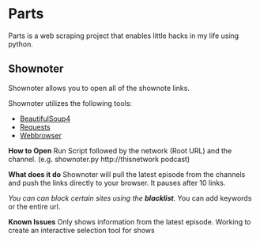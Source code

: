# Parts


Parts is a web scraping project that enables little hacks in my life using python. 

## Shownoter
Shownoter allows you to open all of the shownote links.

Shownoter utilizes the following tools:
 - [BeautifulSoup4][0]
 - [Requests][1]
 - [Webbrowser][2]
 
**How to Open**
Run Script followed by the network (Root URL) and the channel. (e.g. shownoter.py http://thisnetwork podcast)

**What does it do**
Shownoter will pull the latest episode from the channels and push the links directly to your browser. It pauses after 10 links. 

*You can can block certain sites using the **blacklist**.* You can add keywords or the entire url.

**Known Issues**
Only shows information from the latest episode. Working to create an interactive selection tool for shows


[0]:http://www.crummy.com/software/BeautifulSoup/ "Beautiful Soup"
[1]:http://docs.python-requests.org/en/latest/ "Requests"
[2]:http://pymotw.com/2/webbrowser/index.html "Web Browser"
